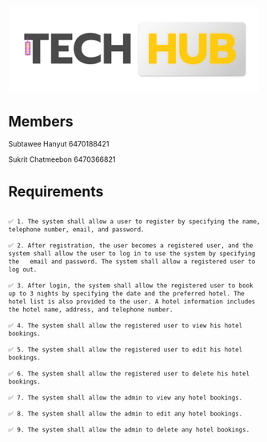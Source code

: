 <p align="center">
  <img src="./src/public/image/TechHub_logo.png" alt="TechHub_logo" width="500">
</p>

# Members
Subtawee Hanyut 6470188421

Sukrit Chatmeebon 6470366821

# Requirements

```

✅ 1. The system shall allow a user to register by specifying the name, telephone number, email, and password.

✅ 2. After registration, the user becomes a registered user, and the system shall allow the user to log in to use the system by specifying the   email and password. The system shall allow a registered user to log out.

✅ 3. After login, the system shall allow the registered user to book up to 3 nights by specifying the date and the preferred hotel. The hotel list is also provided to the user. A hotel information includes the hotel name, address, and telephone number.

✅ 4. The system shall allow the registered user to view his hotel bookings.

✅ 5. The system shall allow the registered user to edit his hotel bookings.

✅ 6. The system shall allow the registered user to delete his hotel bookings.

✅ 7. The system shall allow the admin to view any hotel bookings.

✅ 8. The system shall allow the admin to edit any hotel bookings.

✅ 9. The system shall allow the admin to delete any hotel bookings.

```



